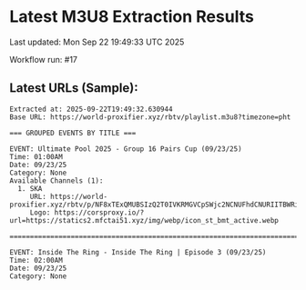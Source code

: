# Latest M3U8 Extraction Results

Last updated: Mon Sep 22 19:49:33 UTC 2025

Workflow run: #17

## Latest URLs (Sample):
```
Extracted at: 2025-09-22T19:49:32.630944
Base URL: https://world-proxifier.xyz/rbtv/playlist.m3u8?timezone=pht

=== GROUPED EVENTS BY TITLE ===

EVENT: Ultimate Pool 2025 - Group 16 Pairs Cup (09/23/25)
Time: 01:00AM
Date: 09/23/25
Category: None
Available Channels (1):
  1. SKA
     URL: https://world-proxifier.xyz/rbtv/p/NF8xTExQMUBSIzQ2T0IVKRMGVCpSWjc2NCNUFhdCNURIITBWRiQ1Vi5CKhYTPBUpLQIqFhoFHBAaAioTEgoVFBo=/index.m3u8
     Logo: https://corsproxy.io/?url=https://statics2.mfctai51.xyz/img/webp/icon_st_bmt_active.webp

================================================================================

EVENT: Inside The Ring - Inside The Ring | Episode 3 (09/23/25)
Time: 02:00AM
Date: 09/23/25
Category: None
```
